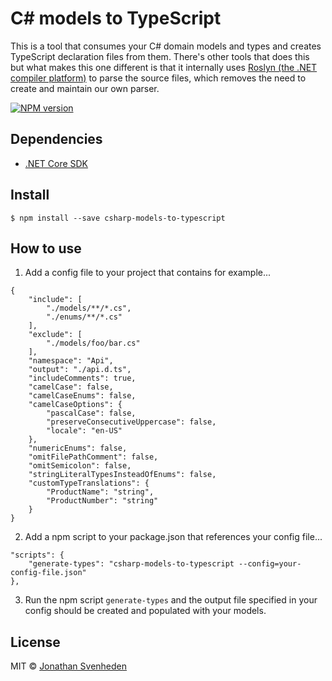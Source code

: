 # C# models to TypeScript

This is a tool that consumes your C# domain models and types and creates TypeScript declaration files from them. There's other tools that does this but what makes this one different is that it internally uses [Roslyn (the .NET compiler platform)](https://github.com/dotnet/roslyn) to parse the source files, which removes the need to create and maintain our own parser.


[![NPM version][npm-image]][npm-url]


## Dependencies

* [.NET Core SDK](https://www.microsoft.com/net/download/macos)


## Install

```
$ npm install --save csharp-models-to-typescript
```

## How to use

1. Add a config file to your project that contains for example...

```
{
    "include": [
        "./models/**/*.cs",
        "./enums/**/*.cs"
    ],
    "exclude": [
        "./models/foo/bar.cs"
    ],
    "namespace": "Api",
    "output": "./api.d.ts",
    "includeComments": true,
    "camelCase": false,
    "camelCaseEnums": false,
    "camelCaseOptions": {
        "pascalCase": false,
        "preserveConsecutiveUppercase": false,
        "locale": "en-US"
    },
    "numericEnums": false,
    "omitFilePathComment": false,
    "omitSemicolon": false,
    "stringLiteralTypesInsteadOfEnums": false,
    "customTypeTranslations": {
        "ProductName": "string",
        "ProductNumber": "string"
    }
}
```

2. Add a npm script to your package.json that references your config file...

```
"scripts": {
    "generate-types": "csharp-models-to-typescript --config=your-config-file.json"
},
```

3. Run the npm script `generate-types` and the output file specified in your config should be created and populated with your models.


## License

MIT © [Jonathan Svenheden](https://github.com/svenheden)

[npm-image]: https://img.shields.io/npm/v/csharp-models-to-typescript.svg
[npm-url]: https://npmjs.org/package/csharp-models-to-typescript
